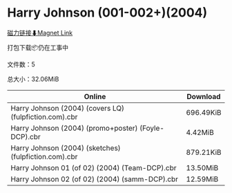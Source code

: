 # Harry Johnson (001-002+)(2004)

[磁力链接⬇Magnet Link](magnet:?xt=urn:btih:7f2844f892ad7c8a051ba51a5aae5f1bd794e61a&dn=Harry%20Johnson%20%28001-002%2B%29%282004%29)

打包下载📦仍在工事中

文件数：5

总大小：32.06MiB

Online | Download
--- | ---
Harry Johnson (2004) (covers LQ) (fulpfiction.com).cbr | 696.49KiB
Harry Johnson (2004) (promo+poster) (Foyle-DCP).cbr | 4.42MiB
Harry Johnson (2004) (sketches) (fulpfiction.com).cbr | 879.21KiB
Harry Johnson 01 (of 02) (2004) (Team-DCP).cbr | 13.50MiB
Harry Johnson 02 (of 02) (2004) (samm-DCP).cbr | 12.59MiB